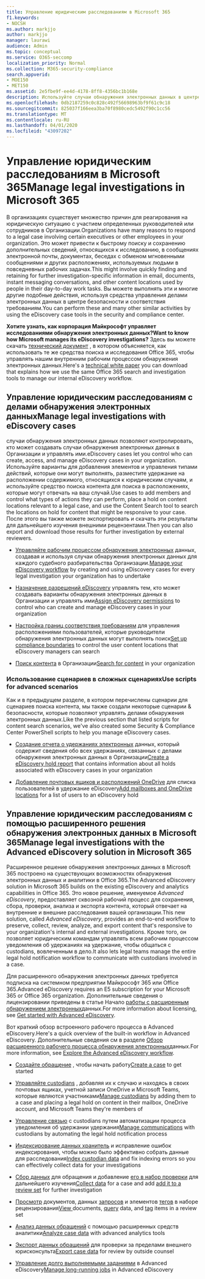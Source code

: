 ```yaml
---
title: Управление юридическим расследованиям в Microsoft 365
f1.keywords:
- NOCSH
ms.author: markjjo
author: markjjo
manager: laurawi
audience: Admin
ms.topic: conceptual
ms.service: O365-seccomp
localization_priority: Normal
ms.collection: M365-security-compliance
search.appverid:
- MOE150
- MET150
ms.assetid: 2e5fbe9f-ee4d-4178-8ff8-4356bc1b168e
description: Используйте случаи обнаружения электронных данных в центре соответствия требованиям Microsoft 365 для управления юридическим исследованием в Организации. Если у вас есть подписка на "а", вы можете проанализировать данные дела с помощью аналитики текста, машинного обучения и прогнозирования возможностей кодирования расширенного обнаружения электронных данных.
ms.openlocfilehash: 0db2187259c0c828c492f56698963bf9f61c9c18
ms.sourcegitcommit: 825037f166eea3ba70f8980cedc5492f90c1cc56
ms.translationtype: MT
ms.contentlocale: ru-RU
ms.lasthandoff: 04/01/2020
ms.locfileid: "43097202"
---
```

# <a name="manage-legal-investigations-in-microsoft-365"></a><span data-ttu-id="6cf86-104">Управление юридическим расследованиям в Microsoft 365</span><span class="sxs-lookup"><span data-stu-id="6cf86-104">Manage legal investigations in Microsoft 365</span></span>

<span data-ttu-id="6cf86-105">В организациях существует множество причин для реагирования на юридическую ситуацию с участием определенных руководителей или сотрудников в Организации.</span><span class="sxs-lookup"><span data-stu-id="6cf86-105">Organizations have many reasons to respond to a legal case involving certain executives or other employees in your organization.</span></span> <span data-ttu-id="6cf86-106">Это может привести к быстрому поиску и сохранению дополнительных сведений, относящихся к исследованию, в сообщениях электронной почты, документах, беседах с обменом мгновенными сообщениями и других расположениях, используемых людьми в повседневных рабочих задачах.</span><span class="sxs-lookup"><span data-stu-id="6cf86-106">This might involve quickly finding and retaining for further investigation-specific information in email, documents, instant messaging conversations, and other content locations used by people in their day-to-day work tasks.</span></span> <span data-ttu-id="6cf86-107">Вы можете выполнять эти и многие другие подобные действия, используя средства управления делами электронных данных в центре безопасности и соответствия требованиям.</span><span class="sxs-lookup"><span data-stu-id="6cf86-107">You can perform these and many other similar activities by using the eDiscovery case tools in the security and compliance center.</span></span>
  
<span data-ttu-id="6cf86-108">**Хотите узнать, как корпорация Майкрософт управляет исследованиями обнаружения электронных данных?**</span><span class="sxs-lookup"><span data-stu-id="6cf86-108">**Want to know how Microsoft manages its eDiscovery investigations?**</span></span> <span data-ttu-id="6cf86-109">Здесь вы можете скачать [технический документ](https://go.microsoft.com/fwlink/?linkid=852161) , в котором объясняется, как использовать те же средства поиска и исследования Office 365, чтобы управлять нашим внутренним рабочим процессом обнаружения электронных данных.</span><span class="sxs-lookup"><span data-stu-id="6cf86-109">Here's a [technical white paper](https://go.microsoft.com/fwlink/?linkid=852161) you can download that explains how we use the same Office 365 search and investigation tools to manage our internal eDiscovery workflow.</span></span>
   
## <a name="manage-legal-investigations-with-ediscovery-cases"></a><span data-ttu-id="6cf86-110">Управление юридическим расследованиям с делами обнаружения электронных данных</span><span class="sxs-lookup"><span data-stu-id="6cf86-110">Manage legal investigations with eDiscovery cases</span></span>

<span data-ttu-id="6cf86-111">случаи обнаружения электронных данных позволяют контролировать, кто может создавать случаи обнаружения электронных данных в Организации и управлять ими.</span><span class="sxs-lookup"><span data-stu-id="6cf86-111">eDiscovery cases let you control who can create, access, and manage eDiscovery cases in your organization.</span></span> <span data-ttu-id="6cf86-112">Используйте варианты для добавления элементов и управления типами действий, которые они могут выполнять, разместите удержание на расположении содержимого, относящихся к юридическим случаям, и используйте средство поиска контента для поиска в расположениях, которые могут отвечать на ваш случай.</span><span class="sxs-lookup"><span data-stu-id="6cf86-112">Use cases to add members and control what types of actions they can perform, place a hold on content locations relevant to a legal case, and use the Content Search tool to search the locations on hold for content that might be responsive to your case.</span></span> <span data-ttu-id="6cf86-113">После этого вы также можете экспортировать и скачать эти результаты для дальнейшего изучения внешними рецензентами.</span><span class="sxs-lookup"><span data-stu-id="6cf86-113">Then you can also export and download those results for further investigation by external reviewers.</span></span>
  
- <span data-ttu-id="6cf86-114">[Управляйте рабочим процессом обнаружения электронных](ediscovery-cases.md) данных, создавая и используя случаи обнаружения электронных данных для каждого судебного разбирательства Организации.</span><span class="sxs-lookup"><span data-stu-id="6cf86-114">[Manage your eDiscovery workflow](ediscovery-cases.md) by creating and using eDiscovery cases for every legal investigation your organization has to undertake</span></span> 
    
- <span data-ttu-id="6cf86-115">[Назначение разрешений eDiscovery](assign-ediscovery-permissions.md) управлять тем, кто может создавать варианты обнаружения электронных данных в Организации и управлять ими</span><span class="sxs-lookup"><span data-stu-id="6cf86-115">[Assign eDiscovery permissions](assign-ediscovery-permissions.md) to control who can create and manage eDiscovery cases in your organization</span></span> 
    
- <span data-ttu-id="6cf86-116">[Настройка границ соответствия требованиям](tagging-and-assessment-in-advanced-ediscovery.md) для управления расположениями пользователей, которые руководители обнаружения электронных данных могут выполнять поиск</span><span class="sxs-lookup"><span data-stu-id="6cf86-116">[Set up compliance boundaries](tagging-and-assessment-in-advanced-ediscovery.md) to control the user content locations that eDiscovery managers can search</span></span> 
    
- <span data-ttu-id="6cf86-117">[Поиск контента](search-for-content.md) в Организации</span><span class="sxs-lookup"><span data-stu-id="6cf86-117">[Search for content](search-for-content.md) in your organization</span></span> 
    
### <a name="use-scripts-for-advanced-scenarios"></a><span data-ttu-id="6cf86-118">Использование сценариев в сложных сценариях</span><span class="sxs-lookup"><span data-stu-id="6cf86-118">Use scripts for advanced scenarios</span></span>

<span data-ttu-id="6cf86-119">Как и в предыдущем разделе, в котором перечислены сценарии для сценариев поиска контента, мы также создали некоторые сценарии & безопасности, которые позволяют управлять делами обнаружения электронных данных.</span><span class="sxs-lookup"><span data-stu-id="6cf86-119">Like the previous section that listed scripts for content search scenarios, we've also created some Security & Compliance Center PowerShell scripts to help you manage eDiscovery cases.</span></span>
  
- <span data-ttu-id="6cf86-120">[Создание отчета о удержаниях электронных](create-a-report-on-holds-in-ediscovery-cases.md) данных, который содержит сведения обо всех удержаниях, связанных с делами обнаружения электронных данных в Организации</span><span class="sxs-lookup"><span data-stu-id="6cf86-120">[Create a eDiscovery hold report](create-a-report-on-holds-in-ediscovery-cases.md) that contains information about all holds associated with eDiscovery cases in your organization</span></span> 
    
- <span data-ttu-id="6cf86-121">[Добавление почтовых ящиков и расположений OneDrive](use-a-script-to-add-users-to-a-hold-in-ediscovery.md) для списка пользователей в удержание eDiscovery</span><span class="sxs-lookup"><span data-stu-id="6cf86-121">[Add mailboxes and OneDrive locations](use-a-script-to-add-users-to-a-hold-in-ediscovery.md) for a list of users to an eDiscovery hold</span></span> 
  
## <a name="manage-legal-investigations-with-the-advanced-ediscovery-solution-in-microsoft-365"></a><span data-ttu-id="6cf86-122">Управление юридическим расследованиям с помощью расширенного решения обнаружения электронных данных в Microsoft 365</span><span class="sxs-lookup"><span data-stu-id="6cf86-122">Manage legal investigations with the Advanced eDiscovery solution in Microsoft 365</span></span>

<span data-ttu-id="6cf86-123">Расширенное решение обнаружения электронных данных в Microsoft 365 построено на существующих возможностях обнаружения электронных данных и аналитики в Office 365.</span><span class="sxs-lookup"><span data-stu-id="6cf86-123">The Advanced eDiscovery solution in Microsoft 365 builds on the existing eDiscovery and analytics capabilities in Office 365.</span></span> <span data-ttu-id="6cf86-124">Это новое решение, именуемое *Advanced eDiscovery*, предоставляет сквозной рабочий процесс для сохранения, сбора, проверки, анализа и экспорта контента, который отвечает на внутренние и внешние расследования вашей организации.</span><span class="sxs-lookup"><span data-stu-id="6cf86-124">This new solution, called *Advanced eDiscovery*, provides an end-to-end workflow to preserve, collect, review, analyze, and export content that's responsive to your organization's internal and external investigations.</span></span> <span data-ttu-id="6cf86-125">Кроме того, он позволяет юридическим командам управлять всем рабочим процессом уведомления об удержаниях на удержание, чтобы общаться с custodians, вовлеченным в дело.</span><span class="sxs-lookup"><span data-stu-id="6cf86-125">It also lets legal teams manage the entire legal hold notification workflow to communicate with custodians involved in a case.</span></span>

<span data-ttu-id="6cf86-126">Для расширенного обнаружения электронных данных требуется подписка на системном предприятии Майкрософт 365 или Office 365.</span><span class="sxs-lookup"><span data-stu-id="6cf86-126">Advanced eDiscovery requires an E5 subscription for your Microsoft 365 or Office 365 organization.</span></span> <span data-ttu-id="6cf86-127">Дополнительные сведения о лицензировании приведены в статье Начало [работы с расширенным обнаружением электронных](get-started-with-advanced-ediscovery.md#step-1-verify-and-assign-appropriate-licenses)данных.</span><span class="sxs-lookup"><span data-stu-id="6cf86-127">For more information about licensing, see [Get started with Advanced eDiscovery](get-started-with-advanced-ediscovery.md#step-1-verify-and-assign-appropriate-licenses).</span></span>

<span data-ttu-id="6cf86-128">Вот краткий обзор встроенного рабочего процесса в Advanced eDiscovery.</span><span class="sxs-lookup"><span data-stu-id="6cf86-128">Here's a quick overview of the built-in workflow in Advanced eDiscovery.</span></span> <span data-ttu-id="6cf86-129">Дополнительные сведения см в разделе [Обзор расширенного рабочего процесса обнаружения электронных](get-started-with-advanced-ediscovery.md#explore-the-advanced-ediscovery-workflow)данных.</span><span class="sxs-lookup"><span data-stu-id="6cf86-129">For more information, see [Explore the Advanced eDiscovery workflow](get-started-with-advanced-ediscovery.md#explore-the-advanced-ediscovery-workflow).</span></span>

- <span data-ttu-id="6cf86-130">[Создайте обращение](create-new-ediscovery-case.md) , чтобы начать работу</span><span class="sxs-lookup"><span data-stu-id="6cf86-130">[Create a case](create-new-ediscovery-case.md) to get started</span></span>

- <span data-ttu-id="6cf86-131">[Управляйте custodians](managing-custodians.md) , добавляя их к случаю и находясь в своих почтовых ящиках, учетной записи OneDrive и Microsoft Teams, которые являются участниками</span><span class="sxs-lookup"><span data-stu-id="6cf86-131">[Manage custodians](managing-custodians.md) by adding them to a case and placing a legal hold on content in their mailbox, OneDrive account, and Microsoft Teams they're members of</span></span>

- <span data-ttu-id="6cf86-132">[Управление связью](managing-custodian-communications.md) с custodians путем автоматизации процесса уведомления об удержании удержания</span><span class="sxs-lookup"><span data-stu-id="6cf86-132">[Manage communications](managing-custodian-communications.md) with custodians by automating the legal hold notification process</span></span>

- <span data-ttu-id="6cf86-133">[Индексирование данных хранитель](processing-data-for-case.md) и исправление ошибок индексирования, чтобы можно было эффективно собрать данные для расследования</span><span class="sxs-lookup"><span data-stu-id="6cf86-133">[Index custodian data](processing-data-for-case.md) and fix indexing errors so you can effectively collect data for your investigations</span></span>

- <span data-ttu-id="6cf86-134">[Сбор данных](collecting-data-for-ediscovery.md) для обращения и добавление [его в набор проверки](collecting-data-for-ediscovery.md#adding-search-results-to-a-review-set) для дальнейшего изучения</span><span class="sxs-lookup"><span data-stu-id="6cf86-134">[Collect data](collecting-data-for-ediscovery.md) for a case and add [add it to a review set](collecting-data-for-ediscovery.md#adding-search-results-to-a-review-set) for further investigation</span></span>

- <span data-ttu-id="6cf86-135">[Просмотр](view-documents-in-review-set.md) документов, данных [запросов](review-set-search.md) и элементов [тегов](tagging-documents.md) в наборе рецензирования</span><span class="sxs-lookup"><span data-stu-id="6cf86-135">[View ](view-documents-in-review-set.md) documents, [query](review-set-search.md) data, and [tag](tagging-documents.md) items in a review set</span></span>

- <span data-ttu-id="6cf86-136">[Анализ данных обращений](analyzing-data-in-review-set.md) с помощью расширенных средств аналитики</span><span class="sxs-lookup"><span data-stu-id="6cf86-136">[Analyze case data](analyzing-data-in-review-set.md) with advanced analytics tools</span></span>

- <span data-ttu-id="6cf86-137">[Экспорт данных обращений](exporting-data-ediscover20.md) для проверки за пределами внешнего юрисконсульта</span><span class="sxs-lookup"><span data-stu-id="6cf86-137">[Export case data](exporting-data-ediscover20.md) for review by outside counsel</span></span>

- <span data-ttu-id="6cf86-138">[Управление долго выполняемыми заданиями](managing-jobs-ediscovery20.md) в Advanced eDiscovery</span><span class="sxs-lookup"><span data-stu-id="6cf86-138">[Manage long-running jobs](managing-jobs-ediscovery20.md) in Advanced eDiscovery</span></span>
